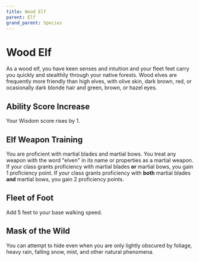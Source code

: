```yaml
---
title: Wood Elf
parent: Elf
grand_parent: Species
---
```


# Wood Elf
As a wood elf, you have keen senses and intuition and your fleet feet carry you quickly and stealthily through your native forests. Wood elves are frequently more friendly than high elves, with olive skin, dark brown, red, or ocasionally dark blonde hair and green, brown, or hazel eyes.

## Ability Score Increase
Your Wisdom score rises by 1.

## Elf Weapon Training
You are proficient with martial blades and martial bows. You treat any weapon with the word "elven" in its name or properties as a martial weapon. If your class grants proficiency with martial blades **or** martial bows, you gain 1 proficiency point. If your class grants proficiency with **both** martial blades **and** martial bows, you gain 2 proficiency points.

## Fleet of Foot
Add 5 feet to your base walking speed.

## Mask of the Wild
You can attempt to hide even when you are only lightly obscured by foliage, heavy rain, falling snow, mist, and other natural phenomena.
